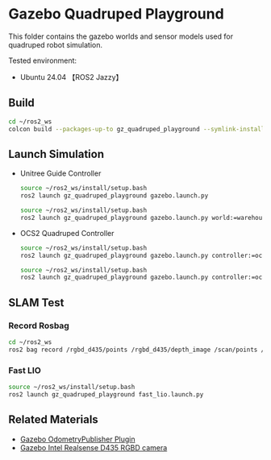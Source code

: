 # Gazebo Quadruped Playground

This folder contains the gazebo worlds and sensor models used for quadruped robot simulation.

Tested environment:

* Ubuntu 24.04 【ROS2 Jazzy】

## Build

```bash
cd ~/ros2_ws
colcon build --packages-up-to gz_quadruped_playground --symlink-install
```

## Launch Simulation

* Unitree Guide Controller
  ```bash
  source ~/ros2_ws/install/setup.bash
  ros2 launch gz_quadruped_playground gazebo.launch.py
  ```
  ```bash
  source ~/ros2_ws/install/setup.bash
  ros2 launch gz_quadruped_playground gazebo.launch.py world:=warehouse
   ```
* OCS2 Quadruped Controller
  ```bash
  source ~/ros2_ws/install/setup.bash
  ros2 launch gz_quadruped_playground gazebo.launch.py controller:=ocs2
  ```
  ```bash
  source ~/ros2_ws/install/setup.bash
  ros2 launch gz_quadruped_playground gazebo.launch.py controller:=ocs2 world:=warehouse
   ```

## SLAM Test

### Record Rosbag

```bash
cd ~/ros2_ws
ros2 bag record /rgbd_d435/points /rgbd_d435/depth_image /scan/points /imu_sensor_broadcaster/imu /odom /tf /tf_static /joint_states
```

### Fast LIO

```bash
source ~/ros2_ws/install/setup.bash
ros2 launch gz_quadruped_playground fast_lio.launch.py
```

## Related Materials

* [Gazebo OdometryPublisher Plugin](https://gazebosim.org/api/sim/8/classgz_1_1sim_1_1systems_1_1OdometryPublisher.html#details)
* [Gazebo Intel Realsense D435 RGBD camera](https://app.gazebosim.org/OpenRobotics/fuel/models/Intel%20RealSense%20D435)